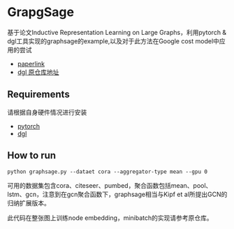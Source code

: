 # GrapgSage
基于论文Inductive Representation Learning on Large Graphs，利用pytorch & dgl工具实现的graphsage的example,以及对于此方法在Google cost model中应用的尝试
+ [paperlink](http://papers.nips.cc/paper/6703-inductive-representation-learning-on-large-graphs.pdf)
+ [dgl 原仓库地址](https://github.com/dmlc/dgl/tree/master/examples/pytorch/graphsage)
## Requirements
请根据自身硬件情况进行安装
+ [pytorch](https://pytorch.org/get-started/locally/)
+ [dgl](https://www.dgl.ai/pages/start.html)
## How to run
`python graphsage.py --dataet cora --aggregator-type mean --gpu 0`

可用的数据集包含cora、citeseer、pumbed，聚合函数包括mean、pool、lstm、gcn，注意到在gcn聚合函数下，graphsage相当与Kipf et al所提出GCN的归纳扩展版本。

此代码在整张图上训练node embedding，minibatch的实现请参考原仓库。
